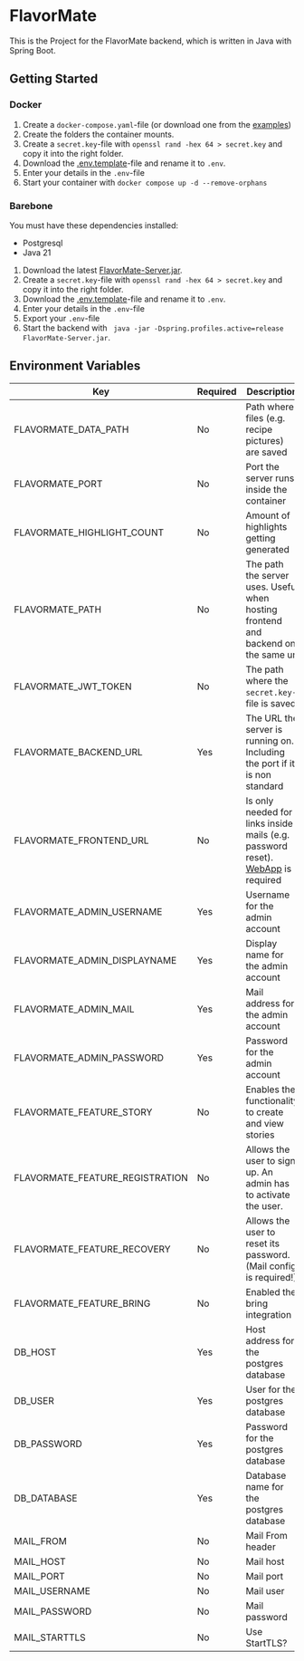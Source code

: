 # FlavorMate

This is the Project for the FlavorMate backend, which is written in Java with Spring Boot.

## Getting Started

### Docker

1. Create a `docker-compose.yaml`-file (or download one from the [examples](./example))
2. Create the folders the container mounts.
3. Create a `secret.key`-file with `openssl rand -hex 64 > secret.key` and copy it into the right folder.
4. Download the [.env.template](./example/.env.template)-file and rename it to `.env`.
5. Enter your details in the `.env`-file
6. Start your container with `docker compose up -d --remove-orphans`

### Barebone

You must have these dependencies installed:

- Postgresql
- Java 21

1. Download the latest [FlavorMate-Server.jar]().
2. Create a `secret.key`-file with `openssl rand -hex 64 > secret.key` and copy it into the right folder.
3. Download the [.env.template](./example/.env.template)-file and rename it to `.env`.
4. Enter your details in the `.env`-file
5. Export your `.env`-file
6. Start the backend with
   ` java -jar -Dspring.profiles.active=release FlavorMate-Server.jar`.

## Environment Variables

| Key                             | Required | Description                                                                                                                     | Example                               | Default                               |
|---------------------------------|----------|---------------------------------------------------------------------------------------------------------------------------------|---------------------------------------|---------------------------------------|
| FLAVORMATE_DATA_PATH            | No       | Path where files (e.g. recipe pictures) are saved                                                                               | `file:${user.home}/.flavormate/files` | `file:${user.home}/.flavormate/files` |
| FLAVORMATE_PORT                 | No       | Port the server runs inside the container                                                                                       | `8095`                                | `8095`                                |
| FLAVORMATE_HIGHLIGHT_COUNT      | No       | Amount of highlights getting generated                                                                                          | `14`                                  | `14`                                  |
| FLAVORMATE_PATH                 | No       | The path the server uses. Useful when hosting frontend and backend on the same url                                              | `/api`                                |                                       |                                     |
| FLAVORMATE_JWT_TOKEN            | No       | The path where the `secret.key`-file is saved                                                                                   | `/opt/app/secret.key`                 | `/opt/app/secret.key`                 |
| FLAVORMATE_BACKEND_URL          | Yes      | The URL the server is running on. Including the port if it is non standard                                                      | `http://localhost:8095`               |                                       |
| FLAVORMATE_FRONTEND_URL         | No       | Is only needed for links inside mails (e.g. password reset). [WebApp](https://github.com/FlavorMate/flavormate-app) is required | `https://app.flavormate.de`           |                                       |
| FLAVORMATE_ADMIN_USERNAME       | Yes      | Username for the admin account                                                                                                  | `admin`                               |                                       |
| FLAVORMATE_ADMIN_DISPLAYNAME    | Yes      | Display name for the admin account                                                                                              | `Administrator`                       |                                       |
| FLAVORMATE_ADMIN_MAIL           | Yes      | Mail address for the admin account                                                                                              | `example@localhost.de`                |                                       |
| FLAVORMATE_ADMIN_PASSWORD       | Yes      | Password for the admin account                                                                                                  | `Passw0rd!`                           |                                       |
| FLAVORMATE_FEATURE_STORY        | No       | Enables the functionality to create and view stories                                                                            | `true`                                | `true`                                |
| FLAVORMATE_FEATURE_REGISTRATION | No       | Allows the user to sign up. An admin has to activate the user.                                                                  | `true`                                | `false`                               |
| FLAVORMATE_FEATURE_RECOVERY     | No       | Allows the user to reset its password. (Mail config is required!)                                                               | `true`                                | `false`                               |
| FLAVORMATE_FEATURE_BRING        | No       | Enabled the bring integration                                                                                                   | `true`                                | `false`                               |
| DB_HOST                         | Yes      | Host address for the postgres database                                                                                          | `localhost:5432`                      |                                       |
| DB_USER                         | Yes      | User for the postgres database                                                                                                  | `flavormate`                          |                                       |
| DB_PASSWORD                     | Yes      | Password for the postgres database                                                                                              | `Passw0rd!`                           |                                       |
| DB_DATABASE                     | Yes      | Database name for the postgres database                                                                                         | `flavormate`                          |                                       |
| MAIL_FROM                       | No       | Mail From header                                                                                                                | `FlavorMate <noreply@example.de>`     |                                       |       
| MAIL_HOST                       | No       | Mail host                                                                                                                       | `smtp.example.com`                    |                                       |
| MAIL_PORT                       | No       | Mail port                                                                                                                       | `465`                                 |                                       |
| MAIL_USERNAME                   | No       | Mail user                                                                                                                       | `noreply@example.com`                 |                                       |
| MAIL_PASSWORD                   | No       | Mail password                                                                                                                   | `Passw0rd!`                           |                                       |
| MAIL_STARTTLS                   | No       | Use StartTLS?                                                                                                                   | `true`                                |                                       |
